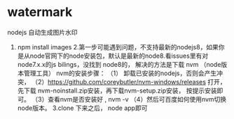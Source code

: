 # watermark
nodejs 自动生成图片水印
1. npm install images 
2.第一步可能遇到问题，不支持最新的nodejs8，如果你是从node官网下的node安装包，默认是最新的node8.看issues里有对node7.x.x的js bilings，没找到
node8的，
    解决的方法是下载 nvm （node版本管理工具）
    nvm的安装步骤： （1） 卸载已安装的nodejs，否则会产生冲突，
                   （2）https://github.com/coreybutler/nvm-windows/releases 打开，先下载 nvm-noinstall.zip安装，再下载nvm-setup.zip安装，
                        按提示安装即可。
                   （3）查看nvm是否安装好 , nvm -v 
                   （4）然后可百度如何使用nvm切换node版本。
3.clone 下来之后， node app即可
                   

